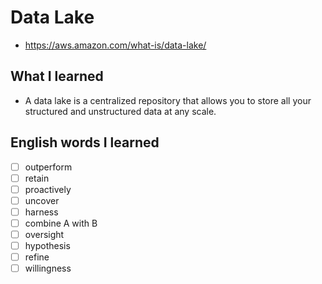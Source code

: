 # Data Lake
- https://aws.amazon.com/what-is/data-lake/

## What I learned
- A data lake is a centralized repository that allows you to store all your structured and unstructured data at any scale. 

## English words I learned
- [ ] outperform
- [ ] retain
- [ ] proactively
- [ ] uncover
- [ ] harness
- [ ] combine A with B
- [ ] oversight
- [ ] hypothesis
- [ ] refine
- [ ] willingness
